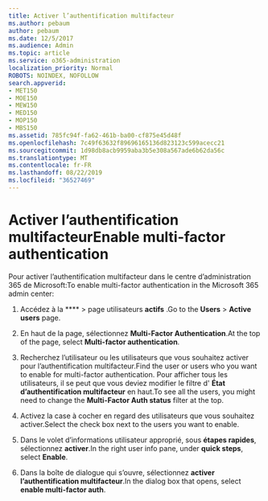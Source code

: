```yaml
---
title: Activer l’authentification multifacteur
ms.author: pebaum
author: pebaum
ms.date: 12/5/2017
ms.audience: Admin
ms.topic: article
ms.service: o365-administration
localization_priority: Normal
ROBOTS: NOINDEX, NOFOLLOW
search.appverid:
- MET150
- MOE150
- MEW150
- MED150
- MOP150
- MBS150
ms.assetid: 785fc94f-fa62-461b-ba00-cf875e45d48f
ms.openlocfilehash: 7c49f63632f89696165136d823123c599acecc21
ms.sourcegitcommit: 1d98db8acb9959aba3b5e308a567ade6b62da56c
ms.translationtype: MT
ms.contentlocale: fr-FR
ms.lasthandoff: 08/22/2019
ms.locfileid: "36527469"
---
```

# <a name="enable-multi-factor-authentication"></a><span data-ttu-id="50312-102">Activer l’authentification multifacteur</span><span class="sxs-lookup"><span data-stu-id="50312-102">Enable multi-factor authentication</span></span>

<span data-ttu-id="50312-103">Pour activer l’authentification multifacteur dans le centre d’administration 365 de Microsoft:</span><span class="sxs-lookup"><span data-stu-id="50312-103">To enable multi-factor authentication in the Microsoft 365 admin center:</span></span>

1. <span data-ttu-id="50312-104">Accédez à la \*\*\*\* \> page utilisateurs **actifs** .</span><span class="sxs-lookup"><span data-stu-id="50312-104">Go to the **Users** \> **Active users** page.</span></span>
    
2. <span data-ttu-id="50312-105">En haut de la page, sélectionnez **Multi-Factor Authentication**.</span><span class="sxs-lookup"><span data-stu-id="50312-105">At the top of the page, select **Multi-factor authentication**.</span></span> 
    
3. <span data-ttu-id="50312-106">Recherchez l’utilisateur ou les utilisateurs que vous souhaitez activer pour l’authentification multifacteur.</span><span class="sxs-lookup"><span data-stu-id="50312-106">Find the user or users who you want to enable for multi-factor authentication.</span></span> <span data-ttu-id="50312-107">Pour afficher tous les utilisateurs, il se peut que vous deviez modifier le filtre d' **État d’authentification multifacteur** en haut.</span><span class="sxs-lookup"><span data-stu-id="50312-107">To see all the users, you might need to change the **Multi-Factor Auth status** filter at the top.</span></span>
    
4. <span data-ttu-id="50312-108">Activez la case à cocher en regard des utilisateurs que vous souhaitez activer.</span><span class="sxs-lookup"><span data-stu-id="50312-108">Select the check box next to the users you want to enable.</span></span>
    
5.  <span data-ttu-id="50312-109">Dans le volet d’informations utilisateur approprié, sous **étapes rapides**, sélectionnez **activer**.</span><span class="sxs-lookup"><span data-stu-id="50312-109">In the right user info pane, under **quick steps**, select **Enable**.</span></span> 
    
6. <span data-ttu-id="50312-110">Dans la boîte de dialogue qui s’ouvre, sélectionnez **activer l’authentification multifacteur**.</span><span class="sxs-lookup"><span data-stu-id="50312-110">In the dialog box that opens, select **enable multi-factor auth**.</span></span> 
    

